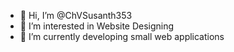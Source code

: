- 👋 Hi, I’m @ChVSusanth353
- 👀 I’m interested in Website Designing
- 🌱 I’m currently  developing small web applications


<!---
ChVSusanth353/ChVSusanth353 is a ✨ special ✨ repository because its `README.md` (this file) appears on your GitHub profile.
You can click the Preview link to take a look at your changes.
--->
